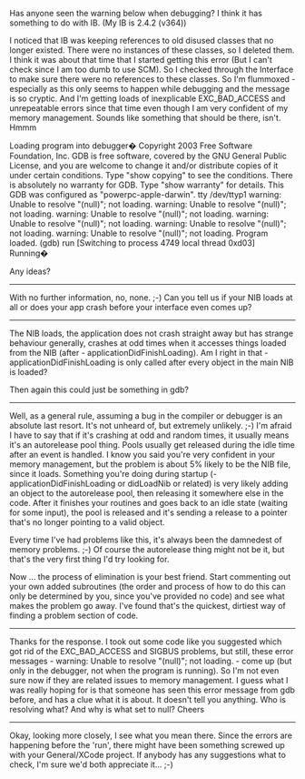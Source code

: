 Has anyone seen the warning below when debugging? 
I think it has something to do with IB. (My IB is 2.4.2 (v364))

I noticed that IB was keeping references to old disused classes that no longer existed. There were no instances of these classes, so I deleted them. I think it was about that time that I started getting this error (But I can't check since I am too dumb to use SCM). So I checked through the Interface to make sure there were no references to these classes. So I'm flummoxed - especially as this only seems to happen while debugging and the message is so cryptic. And I'm getting loads of inexplicable EXC_BAD_ACCESS and unrepeatable errors since that time even though I am very confident of my memory management. Sounds like something that should be there, isn't. Hmmm

    
Loading program into debugger�
Copyright 2003 Free Software Foundation, Inc.
GDB is free software, covered by the GNU General Public License, and you are
welcome to change it and/or distribute copies of it under certain conditions.
Type "show copying" to see the conditions.
There is absolutely no warranty for GDB.  Type "show warranty" for details.
This GDB was configured as "powerpc-apple-darwin".
tty /dev/ttyp1
warning: Unable to resolve "(null)"; not loading.
warning: Unable to resolve "(null)"; not loading.
warning: Unable to resolve "(null)"; not loading.
warning: Unable to resolve "(null)"; not loading.
warning: Unable to resolve "(null)"; not loading.
warning: Unable to resolve "(null)"; not loading.
Program loaded.
(gdb) run
[Switching to process 4749 local thread 0xd03]
Running�
 

Any ideas?

----

With no further information, no, none. ;-) Can you tell us if your NIB loads at all or does your app crash before your interface even comes up?

----

The NIB loads, the application does not crash straight away but has strange behaviour generally, crashes at odd times when it accesses things loaded from the NIB (after - applicationDidFinishLoading). Am I right in that -applicationDidFinishLoading is only called after every object in the main NIB is loaded?

Then again this could just be something in gdb?

----

Well, as a general rule, assuming a bug in the compiler or debugger is an absolute last resort. It's not unheard of, but extremely unlikely. ;-) I'm afraid I have to say that if it's crashing at odd and random times, it usually means it's an autorelease pool thing. Pools usually get released during the idle time after an event is handled. I know you said you're very confident in your memory management, but the problem is about 5% likely to be the NIB file, since it loads. Something you're doing during startup (-applicationDidFinishLoading or didLoadNib or related) is very likely adding an object to the autorelease pool, then releasing it somewhere else in the code. After it finishes your routines and goes back to an idle state (waiting for some input), the pool is released and it's sending a release to a pointer that's no longer pointing to a valid object.

Every time I've had problems like this, it's always been the damnedest of memory problems. ;-) Of course the autorelease thing might not be it, but that's the very first thing I'd try looking for.

Now ... the process of elimination is your best friend. Start commenting out your own added subroutines (the order and process of how to do this can only be determined by you, since you've provided no code) and see what makes the problem go away. I've found that's the quickest, dirtiest way of finding a problem section of code.

----

Thanks for the response. I took out some code like you suggested which got rid of the EXC_BAD_ACCESS and SIGBUS problems, but still, these error messages - warning: Unable to resolve "(null)"; not loading. - come up (but only in the debugger, not when the program is running). So I'm not even sure now if they are related issues to memory management. I guess what I was really hoping for is that someone has seen this error message from gdb before, and has a clue what it is about. It doesn't tell you anything. Who is resolving what? And why is what set to null? 
Cheers

----

Okay, looking more closely, I see what you mean there. Since the errors are happening before the 'run', there might have been something screwed up with your General/XCode project. If anybody has any suggestions what to check, I'm sure we'd both appreciate it... ;-)